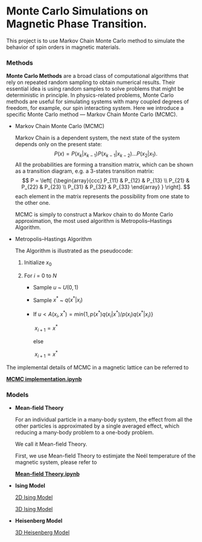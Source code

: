 # Monte Carlo Simulations on Magnetic Phase Transition.

This project is to use Markov Chain Monte Carlo method to simulate the behavior of spin orders in magnetic materials.

### Methods

**Monte Carlo Methods** are a broad class of computational algorithms that rely on repeated random sampling to obtain numerical results. Their essential idea is using random samples to solve problems that might be deterministic in principle. In physics-related problems, Monte Carlo methods are useful for simulating systems with many coupled degrees of freedom, for example, our spin interacting system. Here we introduce a specific Monte Carlo method — Markov Chain Monte Carlo (MCMC).

- Markov Chain Monte Carlo (MCMC) 

  Markov Chain is a dependent system, the next state of the system depends only on the present state:
  $$
  P(x) = P(x_k|x_{k-1})P(x_{k-1}|x_{k-2})...P(x_2|x_1).
  $$
  All the probabilities are forming a transition matrix, which can be shown as a transition diagram, e.g. a 3-states transition matrix:
  $$
  P =  \left[ {\begin{array}{ccc}   P_{11} & P_{12} & P_{13} \\   P_{21} & P_{22} & P_{23} \\ P_{31} & P_{32} & P_{33} \end{array} } \right].
  $$
  each element in the matrix represents the possibility from one state to the other one.

  MCMC is simply to construct a Markov chain to do Monte Carlo approximation, the most used algorithm is Metropolis–Hastings Algorithm.

- Metropolis–Hastings Algorithm

  The Algorithm is illustrated as the pseudocode:

  1. Initialize $x_0$

  2. For  $i$ = 0  to $N$

     - Sample $u$ ~ $U(0, 1)$

     - Sample $x^*$ ~ $q(x^*|x_i)$

     - If $u < A(x_i, x^*) = min\{1, p(x^*)q(x_i|x^*) / p(x_i)q(x^*|x_i)\}$

       ​	$x_{i+1} = x^*$

       else

       ​	$x_{i+1} = x^*$

The implemental details of MCMC in a magnetic lattice can be referred to

[**MCMC implementation.ipynb**](https://nbviewer.jupyter.org/github/RuihaoQIU/MC-Magnetic-Phase-Transition/blob/master/MCMC%20implementation.ipynb)

### Models

- **Mean-field Theory**

  For an individual particle in a many-body system, the effect from all the other particles is approximated by a single averaged effect, which reducing a many-body problem to a one-body problem.

  We call it Mean-field Theory.

  First, we use Mean-field Theory to estimjate the Neél temperature of the magnetic system, please refer to 

  [**Mean-field Theory.ipynb**]()


- **Ising Model**

  [2D Ising Model](https://nbviewer.jupyter.org/github/RuihaoQIU/MC-Magnetic-Phase-Transition/blob/master/2D-Ising-model.ipynb)

  [3D Ising Model](https://nbviewer.jupyter.org/github/RuihaoQIU/MC-Magnetic-Phase-Transition/blob/master/3D-Ising-model.ipynb)

- **Heisenberg Model**

  [3D Heisenberg Model](https://nbviewer.jupyter.org/github/RuihaoQIU/MC-Magnetic-Phase-Transition/blob/master/MC-3D-Heisenberg-model.ipynb)

